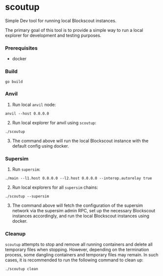 # scoutup
Simple Dev tool for running local Blockscout instances.

The primary goal of this tool is to provide a simple way to run a local explorer for development and testing purposes.

### Prerequisites
* docker

### Build
```
go build
```

### Anvil
1. Run local `anvil` node:
```
anvil --host 0.0.0.0
```
2. Run local explorer for anvil using `scoutup`:
```
./scoutup
```
3. The command above will run the local Blockscout instance with the default config using docker.

### Supersim
1. Run `supersim`:
```
./main --l1.host 0.0.0.0 --l2.host 0.0.0.0 --interop.autorelay true
```
2. Run local explorers for all `supersim` chains:
```
./scoutup --supersim
```
3. The command above will fetch the configuration of the supersim network via the supersim admin RPC, set up the necessary Blockscout instances accordingly, and run the local Blockscout instances using docker.

### Cleanup
`scoutup` attempts to stop and remove all running containers and delete all temporary files when stopping. However, depending on the termination process, some dangling containers and temporary files may remain. In such cases, it is recommended to run the following command to clean up:
```
./scoutup clean
```
